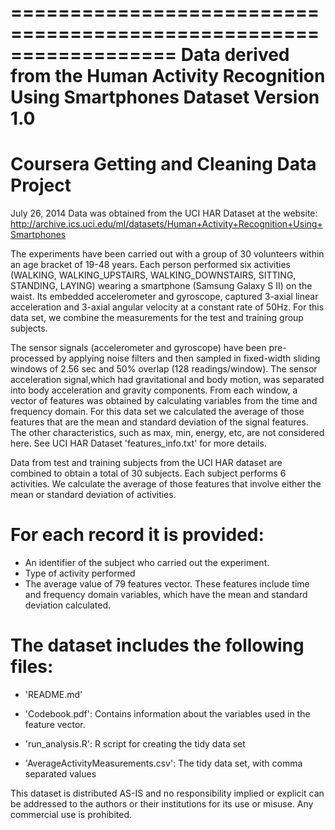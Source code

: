 ==================================================================
Data derived from the Human Activity Recognition Using Smartphones Dataset Version 1.0
==================================================================

Coursera  Getting and Cleaning Data Project
==================================================================
July 26, 2014
Data was obtained from the UCI HAR Dataset at the website:
http://archive.ics.uci.edu/ml/datasets/Human+Activity+Recognition+Using+Smartphones 

The experiments have been carried out with a group of 30 volunteers within an age bracket of 19-48 years. Each person performed six activities (WALKING, WALKING_UPSTAIRS, WALKING_DOWNSTAIRS, SITTING, STANDING, LAYING) wearing a smartphone (Samsung Galaxy S II) on the waist. Its embedded accelerometer and gyroscope, captured 3-axial linear acceleration and 3-axial angular velocity at a constant rate of 50Hz. For this data set, we combine the measurements for the test and training group subjects.

The sensor signals (accelerometer and gyroscope) have been pre-processed by applying noise filters and then sampled in fixed-width sliding windows of 2.56 sec and 50% overlap (128 readings/window). The sensor acceleration signal,which had gravitational and body motion, was separated into body acceleration and gravity components. From each window, a vector of features was obtained by calculating variables from the time and frequency domain. For this data set we calculated the average of those features that are the mean and standard deviation of the signal features. The other characteristics, such as max, min, energy, etc, are not considered here. See UCI HAR Dataset 'features_info.txt' for more details. 

Data from test and training subjects from the UCI HAR dataset are combined to obtain a total of 30 subjects. Each subject performs 6 activities. We calculate the average of those features that involve either the mean or standard deviation of activities.

For each record it is provided:
======================================

- An identifier of the subject who carried out the experiment.
- Type of activity performed
- The average value of 79 features vector. These features include time and frequency domain variables, which have the mean and standard deviation calculated. 

The dataset includes the following files:
=========================================

- 'README.md'

- 'Codebook.pdf': Contains information about the variables used in the feature vector.

- 'run_analysis.R': R script for creating the tidy data set

- 'AverageActivityMeasurements.csv': The tidy data set, with comma separated values


This dataset is distributed AS-IS and no responsibility implied or explicit can be addressed to the authors or their institutions for its use or misuse. Any commercial use is prohibited.
